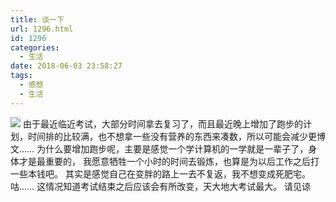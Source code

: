 ```yaml
---
title: 谈一下
url: 1296.html
id: 1296
categories:
  - 生活
date: 2018-06-03 23:58:27
tags:
  - 感想
  - 生活
---
```


![](http://47.100.4.8/wp-content/uploads/2018/06/1478690729997.png) 由于最近临近考试，大部分时间拿去复习了，而且最近晚上增加了跑步的计划，时间排的比较满，也不想拿一些没有营养的东西来凑数，所以可能会减少更博文…… 为什么要增加跑步呢，主要是感觉一个学计算机的一学就是一辈子了，身体才是最重要的， 我愿意牺牲一个小时的时间去锻炼，也算是为以后工作之后打一些本钱吧。 其实是感觉自己在变胖的路上一去不复返，我不想变成死肥宅。 咕…… 这情况知道考试结束之后应该会有所改变，天大地大考试最大。 请见谅